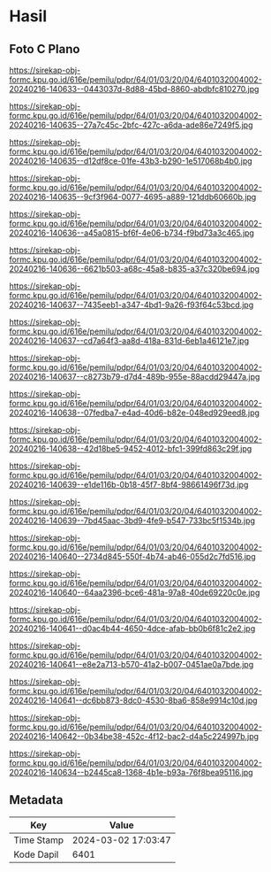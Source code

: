 # Hasil

## Foto C Plano

https://sirekap-obj-formc.kpu.go.id/616e/pemilu/pdpr/64/01/03/20/04/6401032004002-20240216-140633--0443037d-8d88-45bd-8860-abdbfc810270.jpg

https://sirekap-obj-formc.kpu.go.id/616e/pemilu/pdpr/64/01/03/20/04/6401032004002-20240216-140635--27a7c45c-2bfc-427c-a6da-ade86e7249f5.jpg

https://sirekap-obj-formc.kpu.go.id/616e/pemilu/pdpr/64/01/03/20/04/6401032004002-20240216-140635--d12df8ce-01fe-43b3-b290-1e517068b4b0.jpg

https://sirekap-obj-formc.kpu.go.id/616e/pemilu/pdpr/64/01/03/20/04/6401032004002-20240216-140635--9cf3f964-0077-4695-a889-121ddb60660b.jpg

https://sirekap-obj-formc.kpu.go.id/616e/pemilu/pdpr/64/01/03/20/04/6401032004002-20240216-140636--a45a0815-bf6f-4e06-b734-f9bd73a3c465.jpg

https://sirekap-obj-formc.kpu.go.id/616e/pemilu/pdpr/64/01/03/20/04/6401032004002-20240216-140636--6621b503-a68c-45a8-b835-a37c320be694.jpg

https://sirekap-obj-formc.kpu.go.id/616e/pemilu/pdpr/64/01/03/20/04/6401032004002-20240216-140637--7435eeb1-a347-4bd1-9a26-f93f64c53bcd.jpg

https://sirekap-obj-formc.kpu.go.id/616e/pemilu/pdpr/64/01/03/20/04/6401032004002-20240216-140637--cd7a64f3-aa8d-418a-831d-6eb1a46121e7.jpg

https://sirekap-obj-formc.kpu.go.id/616e/pemilu/pdpr/64/01/03/20/04/6401032004002-20240216-140637--c8273b79-d7d4-489b-955e-88acdd29447a.jpg

https://sirekap-obj-formc.kpu.go.id/616e/pemilu/pdpr/64/01/03/20/04/6401032004002-20240216-140638--07fedba7-e4ad-40d6-b82e-048ed929eed8.jpg

https://sirekap-obj-formc.kpu.go.id/616e/pemilu/pdpr/64/01/03/20/04/6401032004002-20240216-140638--42d18be5-9452-4012-bfc1-399fd863c29f.jpg

https://sirekap-obj-formc.kpu.go.id/616e/pemilu/pdpr/64/01/03/20/04/6401032004002-20240216-140639--e1de116b-0b18-45f7-8bf4-98661496f73d.jpg

https://sirekap-obj-formc.kpu.go.id/616e/pemilu/pdpr/64/01/03/20/04/6401032004002-20240216-140639--7bd45aac-3bd9-4fe9-b547-733bc5f1534b.jpg

https://sirekap-obj-formc.kpu.go.id/616e/pemilu/pdpr/64/01/03/20/04/6401032004002-20240216-140640--2734d845-550f-4b74-ab46-055d2c7fd516.jpg

https://sirekap-obj-formc.kpu.go.id/616e/pemilu/pdpr/64/01/03/20/04/6401032004002-20240216-140640--64aa2396-bce6-481a-97a8-40de69220c0e.jpg

https://sirekap-obj-formc.kpu.go.id/616e/pemilu/pdpr/64/01/03/20/04/6401032004002-20240216-140641--d0ac4b44-4650-4dce-afab-bb0b6f81c2e2.jpg

https://sirekap-obj-formc.kpu.go.id/616e/pemilu/pdpr/64/01/03/20/04/6401032004002-20240216-140641--e8e2a713-b570-41a2-b007-0451ae0a7bde.jpg

https://sirekap-obj-formc.kpu.go.id/616e/pemilu/pdpr/64/01/03/20/04/6401032004002-20240216-140641--dc6bb873-8dc0-4530-8ba6-858e9914c10d.jpg

https://sirekap-obj-formc.kpu.go.id/616e/pemilu/pdpr/64/01/03/20/04/6401032004002-20240216-140642--0b34be38-452c-4f12-bac2-d4a5c224997b.jpg

https://sirekap-obj-formc.kpu.go.id/616e/pemilu/pdpr/64/01/03/20/04/6401032004002-20240216-140634--b2445ca8-1368-4b1e-b93a-76f8bea95116.jpg


## Metadata

| Key        | Value               |
| ---------- | ------------------- |
| Time Stamp | 2024-03-02 17:03:47 |
| Kode Dapil | 6401                |



